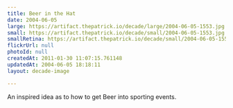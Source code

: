 ```yaml
---
title: Beer in the Hat
date: 2004-06-05
large: https://artifact.thepatrick.io/decade/large/2004-06-05-1553.jpg
small: https://artifact.thepatrick.io/decade/small/2004-06-05-1553.jpg
smallRetina: https://artifact.thepatrick.io/decade/small/2004-06-05-1553@2x.jpg
flickrUrl: null
photoId: null
createdAt: 2011-01-30 11:07:15.761148
updatedAt: 2004-06-05 18:18:11
layout: decade-image

---
```

An inspired idea as to how to get Beer into sporting events.
